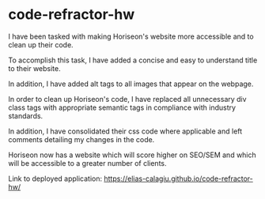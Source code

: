 # code-refractor-hw
I have been tasked with making Horiseon's website more accessible and to clean up their code.

To accomplish this task, I have added a concise and easy to understand title to their website.

In addition, I have added alt tags to all images that appear on the webpage.

In order to clean up Horiseon's code, I have replaced all unnecessary div class tags with appropriate semantic tags in compliance with industry standards. 

In addition, I have consolidated their css code where applicable and left comments detailing my changes in the code. 

Horiseon now has a website which will score higher on SEO/SEM and which will be accessible to a greater number of clients. 

Link to deployed application: https://elias-calagiu.github.io/code-refractor-hw/